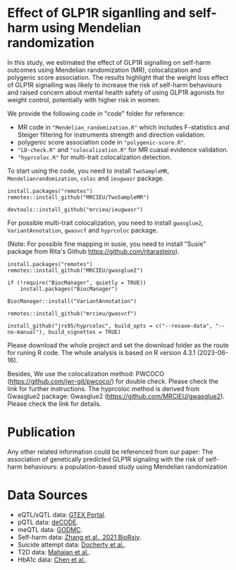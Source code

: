# Effect of GLP1R siganlling and self-harm using Mendelian randomization
In this study, we estimated the effect of GLP1R signalling on self-harm outcomes using Mendelian randomization (MR), colocalization and polygenic score association. 
The results highlight that the weight loss effect of GLP1R signalling was likely to increase the risk of self-harm behaviours and raised concern about mental health safety of using GLP1R agonists for weight control, potentially with higher risk in women. 

We provide the following code in "code" folder for reference:
* MR code in `"Mendelian_randomization.R"` which includes F-statistics and Steiger filtering for instruments strength and direction validation.
* polygenic score association code in `"polygenic-score.R"`.
* `"LD-check.R"` and `"colocalization.R"` for MR cuasal evidence validation.
* `"hyprcoloc.R"` for multi-trait colocalization detection.

To start using the code, you need to install `TwoSampleMR`, `Mendelianrandomization`, `coloc` and `ieugwasr` package.

```key
install.packages("remotes")
remotes::install_github("MRCIEU/TwoSampleMR")
```

```key
devtools::install_github("mrcieu/ieugwasr")
```
For possible multi-trait colocalization, you need to install `gwasglue2`, `VariantAnnotation`, `gwasvcf` and `hyprcoloc` package. 

(Note: For possible fine mapping in susie, you need to install "Susie" package from Rita's Github https://github.com/ritarasteiro).

```key
install.packages("remotes")
remotes::install_github("MRCIEU/gwasglue2")
```

```key
if (!require("BiocManager", quietly = TRUE))
    install.packages("BiocManager")

BiocManager::install("VariantAnnotation")
```

```key
remotes::install_github("mrcieu/gwasvcf")
```

```key
install_github("jrs95/hyprcoloc", build_opts = c("--resave-data", "--no-manual"), build_vignettes = TRUE)
```
Please download the whole project and set the download folder as the route for runing R code.
The whole analysis is based on R version 4.3.1 (2023-06-16).

Besides, We use the colocalization method: PWCOCO (https://github.com/jwr-git/pwcoco/) for double check. Please check the link for further instructions.
The hyprcoloc method is derived from Gwasglue2 package: Gwasglue2 (https://github.com/MRCIEU/gwasglue2). Please check the link for details.

# Publication
Any other related information could be referenced from our paper: The association of genetically predicted GLP1R signaling with the risk of self-harm behaviours: a population-based study using Mendelian randomization

# Data Sources
* eQTL/sQTL data: [GTEX Portal](https://gtexportal.org/home/).
* pQTL data: [deCODE](https://www.decode.com).
* meQTL data: [GODMC](http://mqtldb.godmc.org.uk/downloads).
* Self-harm data: [Zhang et al., 2021 BioRxiv](https://www.biorxiv.org/content/10.1101/2021.03.15.435533v1.full).
* Suicide attempt data: [Docherty et al.](https://ajp.psychiatryonline.org/doi/10.1176/appi.ajp.21121266).
* T2D data: [Mahajan et al.](https://www.nature.com/articles/s41588-022-01058-3).
* HbA1c data: [Chen et al.](https://www.nature.com/articles/s41588-021-00852-9).









